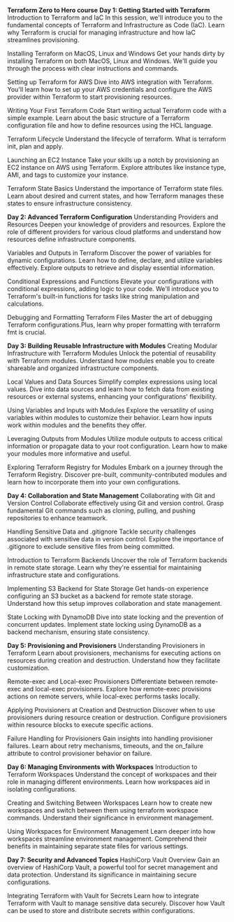 **Terraform Zero to Hero course**
**Day 1: Getting Started with Terraform**
Introduction to Terraform and IaC
In this session, we'll introduce you to the fundamental concepts of Terraform and Infrastructure as Code (IaC). Learn why Terraform is crucial for managing infrastructure and how IaC streamlines provisioning.

Installing Terraform on MacOS, Linux and Windows
Get your hands dirty by installing Terraform on both MacOS, Linux and Windows. We'll guide you through the process with clear instructions and commands.

Setting up Terraform for AWS
Dive into AWS integration with Terraform. You'll learn how to set up your AWS credentials and configure the AWS provider within Terraform to start provisioning resources.

Writing Your First Terraform Code
Start writing actual Terraform code with a simple example. Learn about the basic structure of a Terraform configuration file and how to define resources using the HCL language.

Terraform Lifecycle
Understand the lifecycle of terraform. What is terraform init, plan and apply.

Launching an EC2 Instance
Take your skills up a notch by provisioning an EC2 instance on AWS using Terraform. Explore attributes like instance type, AMI, and tags to customize your instance.

Terraform State Basics
Understand the importance of Terraform state files. Learn about desired and current states, and how Terraform manages these states to ensure infrastructure consistency.

**Day 2: Advanced Terraform Configuration**
Understanding Providers and Resources
Deepen your knowledge of providers and resources. Explore the role of different providers for various cloud platforms and understand how resources define infrastructure components.

Variables and Outputs in Terraform
Discover the power of variables for dynamic configurations. Learn how to define, declare, and utilize variables effectively. Explore outputs to retrieve and display essential information.

Conditional Expressions and Functions
Elevate your configurations with conditional expressions, adding logic to your code. We'll introduce you to Terraform's built-in functions for tasks like string manipulation and calculations.

Debugging and Formatting Terraform Files
Master the art of debugging Terraform configurations.Plus, learn why proper formatting with terraform fmt is crucial.

**Day 3: Building Reusable Infrastructure with Modules**
Creating Modular Infrastructure with Terraform Modules
Unlock the potential of reusability with Terraform modules. Understand how modules enable you to create shareable and organized infrastructure components.

Local Values and Data Sources
Simplify complex expressions using local values. Dive into data sources and learn how to fetch data from existing resources or external systems, enhancing your configurations' flexibility.

Using Variables and Inputs with Modules
Explore the versatility of using variables within modules to customize their behavior. Learn how inputs work within modules and the benefits they offer.

Leveraging Outputs from Modules
Utilize module outputs to access critical information or propagate data to your root configuration. Learn how to make your modules more informative and useful.

Exploring Terraform Registry for Modules
Embark on a journey through the Terraform Registry. Discover pre-built, community-contributed modules and learn how to incorporate them into your own configurations.

**Day 4: Collaboration and State Management**
Collaborating with Git and Version Control
Collaborate effectively using Git and version control. Grasp fundamental Git commands such as cloning, pulling, and pushing repositories to enhance teamwork.

Handling Sensitive Data and .gitignore
Tackle security challenges associated with sensitive data in version control. Explore the importance of .gitignore to exclude sensitive files from being committed.

Introduction to Terraform Backends
Uncover the role of Terraform backends in remote state storage. Learn why they're essential for maintaining infrastructure state and configurations.

Implementing S3 Backend for State Storage
Get hands-on experience configuring an S3 bucket as a backend for remote state storage. Understand how this setup improves collaboration and state management.

State Locking with DynamoDB
Dive into state locking and the prevention of concurrent updates. Implement state locking using DynamoDB as a backend mechanism, ensuring state consistency.

**Day 5: Provisioning and Provisioners**
Understanding Provisioners in Terraform
Learn about provisioners, mechanisms for executing actions on resources during creation and destruction. Understand how they facilitate customization.

Remote-exec and Local-exec Provisioners
Differentiate between remote-exec and local-exec provisioners. Explore how remote-exec provisions actions on remote servers, while local-exec performs tasks locally.

Applying Provisioners at Creation and Destruction
Discover when to use provisioners during resource creation or destruction. Configure provisioners within resource blocks to execute specific actions.

Failure Handling for Provisioners
Gain insights into handling provisioner failures. Learn about retry mechanisms, timeouts, and the on_failure attribute to control provisioner behavior on failure.

**Day 6: Managing Environments with Workspaces**
Introduction to Terraform Workspaces
Understand the concept of workspaces and their role in managing different environments. Learn how workspaces aid in isolating configurations.

Creating and Switching Between Workspaces
Learn how to create new workspaces and switch between them using terraform workspace commands. Understand their significance in environment management.

Using Workspaces for Environment Management
Learn deeper into how workspaces streamline environment management. Comprehend their benefits in maintaining separate state files for various settings.

**Day 7: Security and Advanced Topics**
HashiCorp Vault Overview
Gain an overview of HashiCorp Vault, a powerful tool for secret management and data protection. Understand its significance in maintaining secure configurations.

Integrating Terraform with Vault for Secrets
Learn how to integrate Terraform with Vault to manage sensitive data securely. Discover how Vault can be used to store and distribute secrets within configurations.
